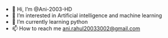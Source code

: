- 👋 Hi, I’m @Ani-2003-HD
- 👀 I’m interested in Artificial intelligence and machine learning
- 🌱 I’m currently learning python
- 📫 How to reach me ani.rahul20033002@gmail.com

<!---
Ani-2003-HD/Ani-2003-HD is a ✨ special ✨ repository because its `README.md` (this file) appears on your GitHub profile.
You can click the Preview link to take a look at your changes.
--->
